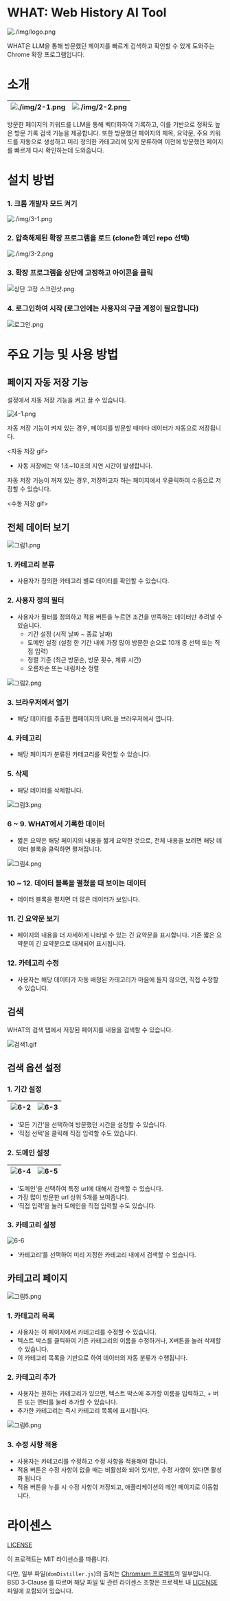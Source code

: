 # WHAT: Web History AI Tool

![./img/logo.png](./img/logo.png)

WHAT은 LLM을 통해 방문했던 페이지를 빠르게 검색하고 확인할 수 있게 도와주는 Chrome 확장 프로그램입니다. 

# 소개

![./img/2-1.png](./img/2-1.png) | ![./img/2-2.png](./img/2-2.png)
---|---|

방문한 페이지의 키워드를 LLM을 통해 벡터화하여 기록하고, 이를 기반으로 정확도 높은 방문 기록 검색 기능을 제공합니다. 또한 방문했던 페이지의 제목, 요약문, 주요 키워드를 자동으로 생성하고 미리 정의한 카테고리에 맞게 분류하여 이전에 방문했던 페이지를 빠르게 다시 확인하는데 도와줍니다.

# 설치 방법

### 1. 크롬 개발자 모드 켜기

![./img/3-1.png](./img/3-2.png)

### 2. 압축해제된 확장 프로그램을 로드 (clone한 메인 repo 선택)

![./img/3-2.png](./img/3-2.png)

### 3. 확장 프로그램을 상단에 고정하고 아이콘을 클릭

![상단 고정 스크린샷.png](https://prod-files-secure.s3.us-west-2.amazonaws.com/2b742df8-46ab-4276-a950-4cd1e4ed9f85/bfc79d29-8bff-439a-bfd1-720e4c5d6efe/%EC%83%81%EB%8B%A8_%EA%B3%A0%EC%A0%95_%EC%8A%A4%ED%81%AC%EB%A6%B0%EC%83%B7.png)

### 4. 로그인하여 시작 (로그인에는 사용자의 구글 계정이 필요합니다)

![로그인.png](https://prod-files-secure.s3.us-west-2.amazonaws.com/2b742df8-46ab-4276-a950-4cd1e4ed9f85/b95042c8-6157-4118-898d-cbcc2ffaab0c/%EB%A1%9C%EA%B7%B8%EC%9D%B8.png)

# 주요 기능 및 사용 방법

## 페이지 자동 저장 기능

설정에서 자동 저장 기능을 켜고 끌 수 있습니다.

![4-1.png](./img/4-1.png)

자동 저장 기능이 켜져 있는 경우, 페이지를 방문할 때마다 데이터가 자동으로 저장됩니다.

<자동 저장 gif>

- 자동 저장에는 약 1초~10초의 지연 시간이 발생합니다.

자동 저장 기능이 꺼져 있는 경우, 저장하고자 하는 페이지에서 우클릭하여 수동으로 저장할 수 있습니다.

<수동 저장 gif>

## 전체 데이터 보기

![그림1.png](https://prod-files-secure.s3.us-west-2.amazonaws.com/2b742df8-46ab-4276-a950-4cd1e4ed9f85/9d3c9b74-7ba9-4dbc-9135-a6b8438b821f/%EA%B7%B8%EB%A6%BC1.png)

### 1. 카테고리 분류

- 사용자가 정의한 카테고리 별로 데이터를 확인할 수 있습니다.

### 2. 사용자 정의 필터

- 사용자가 필터를 정의하고 적용 버튼을 누르면 조건을 만족하는 데이터만 추려낼 수 있습니다.
    - 기간 설정 (시작 날짜 ~ 종료 날짜)
    - 도메인 설정 (설정 한 기간 내에 가장 많이 방문한 순으로 10개 중 선택 또는 직접 입력)
    - 정렬 기준 (최근 방문순, 방문 횟수, 체류 시간)
    - 오름차순 또는 내림차순 정렬

![그림2.png](https://prod-files-secure.s3.us-west-2.amazonaws.com/2b742df8-46ab-4276-a950-4cd1e4ed9f85/b9bdc9be-01f3-459a-aa51-36a17bd65c0f/%EA%B7%B8%EB%A6%BC2.png)

### 3. 브라우저에서 열기

- 해당 데이터를 추출한 웹페이지의 URL을 브라우저에서 엽니다.

### 4. 카테고리

- 해당 페이지가 분류된 카테고리를 확인할 수 있습니다.

### 5. 삭제

- 해당 데이터를 삭제합니다.

![그림3.png](https://prod-files-secure.s3.us-west-2.amazonaws.com/2b742df8-46ab-4276-a950-4cd1e4ed9f85/4928c874-be9a-449b-bce5-11b185364bf0/%EA%B7%B8%EB%A6%BC3.png)

### 6 ~ 9. WHAT에서 기록한 데이터

- 짧은 요약은 해당 페이지의 내용을 짧게 요약한 것으로, 전체 내용을 보려면 해당 데이터 블록을 클릭하면 펼쳐집니다.

![그림4.png](https://prod-files-secure.s3.us-west-2.amazonaws.com/2b742df8-46ab-4276-a950-4cd1e4ed9f85/f73d49b2-c5fa-4789-a9cf-da4b2eac085b/%EA%B7%B8%EB%A6%BC4.png)

### 10 ~ 12. 데이터 블록을 펼쳤을 때 보이는 데이터

- 데이터 블록을 펼치면 더 많은 데이터가 보입니다.

### 11. 긴 요약문 보기

- 페이지의 내용을 더 자세하게 나타낼 수 있는 긴 요약문을 표시합니다. 기존 짧은 요약문이 긴 요약문으로 대체되어 표시됩니다.

### 12. 카테고리 수정

- 사용자는 해당 데이터가 자동 배정된 카테고리가 마음에 들지 않으면, 직접 수정할 수 있습니다.

## 검색

WHAT의 검색 탭에서 저장된 페이지를 내용을 검색할 수 있습니다.

![검색1.gif](./img/6-1.gif)

## 검색 옵션 설정

### 1. 기간 설정
![6-2](./img/6-2.png) | ![6-3](./img/6-3.png)
---|---|

- ‘모든 기간’을 선택하여 방문했던 시간을 설정할 수 있습니다.
- ‘직접 선택’을 클릭해 직접 입력할 수도 있습니다.

### 2. 도메인 설정
![6-4](./img/6-4.png) | ![6-5](./img/6-5.png)
---|---|

- ‘도메인’을 선택하여 특정 url에 대해서 검색할 수 있습니다.
- 가장 많이 방문한 url 상위 5개를 보여줍니다.
- ‘직접 입력’을 눌러 도메인을 직접 입력할 수도 있습니다.

### 3. 카테고리 설정
![6-6](./img/6-6.png)

- ‘카테고리’를 선택하여 미리 지정한 카테고리 내에서 검색할 수 있습니다.

## 카테고리 페이지

![그림5.png](https://prod-files-secure.s3.us-west-2.amazonaws.com/2b742df8-46ab-4276-a950-4cd1e4ed9f85/26290fa4-a903-439c-8026-b08669cc52ae/%EA%B7%B8%EB%A6%BC5.png)

### 1. 카테고리 목록

- 사용자는 이 페이지에서 카테고리를 수정할 수 있습니다.
- 텍스트 박스를 클릭하여 기존 카테고리의 이름을 수정하거나, X버튼을 눌러 삭제할 수 있습니다.
- 이 카테고리 목록을 기반으로 하여 데이터의 자동 분류가 수행됩니다.

### 2. 카테고리 추가

- 사용자는 원하는 카테고리가 있으면, 텍스트 박스에 추가할 이름을 입력하고, + 버튼 또는 엔터를 눌러 추가할 수 있습니다.
- 추가한 카테고리는 즉시 카테고리 목록에 표시됩니다.

![그림6.png](https://prod-files-secure.s3.us-west-2.amazonaws.com/2b742df8-46ab-4276-a950-4cd1e4ed9f85/d0090989-20eb-468a-b934-ab6fcde2fd8a/%EA%B7%B8%EB%A6%BC6.png)

### 3. 수정 사항 적용

- 사용자는 카테고리를 수정하고 수정 사항을 적용해야 합니다.
- 적용 버튼은 수정 사항이 없을 때는 비활성화 되어 있지만, 수정 사항이 있다면 활성화 됩니다
- 적용 버튼을 누를 시 수정 사항이 저장되고, 애플리케이션의 메인 페이지로 이동합니다.

# 라이센스

[LICENSE](./LICENSE)

이 프로젝트는 MIT 라이센스를 따릅니다.

다만, 일부 파일(`domDistiller.js`)의 출처는 [Chromium 프로젝트](https://www.chromium.org/)의 일부입니다. BSD 3-Clause 를 따르며 해당 파일 및 관련 라이센스 조항은 프로젝트 내 [LICENSE](./LICENSE) 파일에 포함되어 있습니다.

